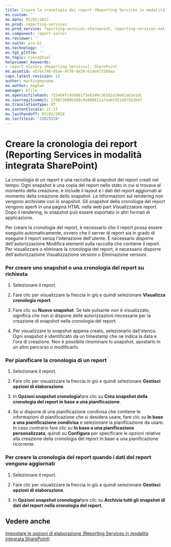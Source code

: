 ```yaml
---
title: Creare la cronologia dei report (Reporting Services in modalità integrata SharePoint) | Microsoft Docs
ms.custom: ''
ms.date: 03/01/2017
ms.prod: reporting-services
ms.prod_service: reporting-services-sharepoint, reporting-services-native
ms.component: report-server
ms.reviewer: ''
ms.suite: pro-bi
ms.technology: ''
ms.tgt_pltfrm: ''
ms.topic: conceptual
helpviewer_keywords:
- report history [Reporting Services], SharePoint
ms.assetid: e57ec746-05ae-4ff6-8e39-6cde87310daa
caps.latest.revision: 12
author: markingmyname
ms.author: maghan
manager: kfile
ms.openlocfilehash: 7154d4fc454861f3e0340c363d2a10e8cab1e1dc
ms.sourcegitcommit: 1740f3090b168c0e809611a7aa6fd514075616bf
ms.translationtype: HT
ms.contentlocale: it-IT
ms.lasthandoff: 05/03/2018
ms.locfileid: "33025578"
---
```

# <a name="create-report-history-reporting-services-in-sharepoint-integrated-mode"></a>Creare la cronologia dei report (Reporting Services in modalità integrata SharePoint)
  La cronologia di un report è una raccolta di snapshot del report creati nel tempo. Ogni snapshot è una copia del report nello stato in cui si trovava al momento della creazione. e include il layout e i dati del report aggiornati al momento della creazione dello snapshot. Le informazioni sul rendering non vengono archiviate con lo snapshot. Gli snapshot della cronologia del report vengono aperti in una pagina HTML nella web part Visualizzatore report. Dopo il rendering, lo snapshot può essere esportato in altri formati di applicazione.  
  
 Per creare la cronologia del report, è necessario che il report possa essere eseguito automaticamente, ovvero che il server di report sia in grado di eseguire il report senza l'interazione dell'utente. È necessario disporre dell'autorizzazione Modifica elementi sulla raccolta che contiene il report. Per visualizzare o eliminare la cronologia del report, è necessario disporre dell'autorizzazione Visualizzazione versioni o Eliminazione versioni.  
  
### <a name="to-create-a-snapshot-or-report-history-on-demand"></a>Per creare uno snapshot o una cronologia del report su richiesta  
  
1.  Selezionare il report.  
  
2.  Fare clic per visualizzare la freccia in giù e quindi selezionare **Visualizza cronologia report**.  
  
3.  Fare clic su **Nuovo snapshot**. Se tale pulsante non è visualizzato, significa che non si dispone delle autorizzazioni necessarie per la creazione di snapshot nella cronologia del report.  
  
4.  Per visualizzare lo snapshot appena creato, selezionarlo dall'elenco. Ogni snapshot è identificato da un timestamp che ne indica la data e l'ora di creazione. Non è possibile rinominare lo snapshot, spostarlo in un altro percorso o modificarlo.  
  
### <a name="to-schedule-report-history"></a>Per pianificare la cronologia di un report  
  
1.  Selezionare il report.  
  
2.  Fare clic per visualizzare la freccia in giù e quindi selezionare **Gestisci opzioni di elaborazione**.  
  
3.  In **Opzioni snapshot cronologia**fare clic su **Crea snapshot della cronologia del report in base a una pianificazione**.  
  
4.  Se si dispone di una pianificazione condivisa che contiene le informazioni di pianificazione che si desidera usare, fare clic su **In base a una pianificazione condivisa** e selezionare la pianificazione da usare. In caso contrario fare clic su **In base a una pianificazione personalizzata**, quindi su **Configura** per specificare le opzioni relative alla creazione della cronologia del report in base a una pianificazione ricorrente.  
  
### <a name="to-create-report-history-when-data-is-refreshed-in-a-report"></a>Per creare la cronologia del report quando i dati del report vengono aggiornati  
  
1.  Selezionare il report.  
  
2.  Fare clic per visualizzare la freccia in giù e quindi selezionare **Gestisci opzioni di elaborazione**.  
  
3.  In **Opzioni snapshot cronologia**fare clic su **Archivia tutti gli snapshot di dati del report nella cronologia del report**.  
  
## <a name="see-also"></a>Vedere anche  
 [Impostare le opzioni di elaborazione &#40;Reporting Services in modalità integrata SharePoint&#41;](../../reporting-services/report-server-sharepoint/set-processing-options-reporting-services-in-sharepoint-integrated-mode.md)  
  
  
